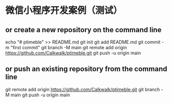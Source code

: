 # 微信小程序开发案例（测试）

## or create a new repository on the command line
echo "# ptimeble" >> README.md
git init
git add README.md
git commit -m "first commit"
git branch -M main
git remote add origin https://github.com/Calkwalk/ptimeble.git
git push -u origin main

## or push an existing repository from the command line
git remote add origin https://github.com/Calkwalk/ptimeble.git
git branch -M main
git push -u origin main
